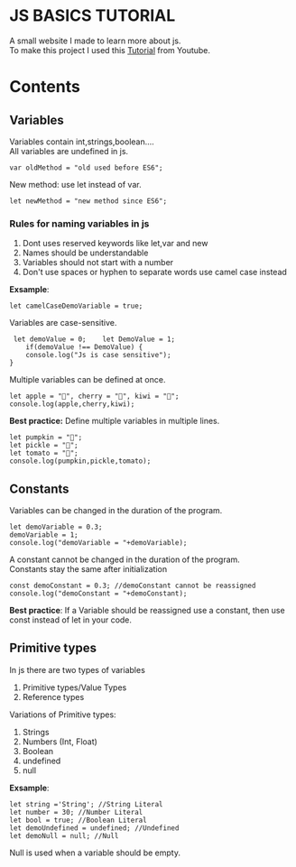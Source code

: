 # JS BASICS TUTORIAL
A small website I made to learn more about js.  
To make this project I used this [Tutorial] from Youtube.
# Contents
## Variables
Variables contain int,strings,boolean....  
All variables are undefined in js.

    var oldMethod = "old used before ES6";   

New method: use let instead of var.

    let newMethod = "new method since ES6";   

### Rules for naming variables in js

1. Dont uses reserved keywords like let,var and new
2. Names should be understandable
3. Variables should not start with a number
4. Don't use spaces or hyphen to separate words use camel case instead

**Exsample**:

    let camelCaseDemoVariable = true;

Variables are case-sensitive.

     let demoValue = 0;    let DemoValue = 1;    
        if(demoValue !== DemoValue) {    
        console.log("Js is case sensitive");    
    }   

Multiple variables can be defined at once.

    let apple = "🍎", cherry = "🍒", kiwi = "🥝";    
    console.log(apple,cherry,kiwi);   

**Best practice:** Define multiple variables in multiple lines.

    let pumpkin = "🎃";    
    let pickle = "🥒";    
    let tomato = "🍅";    
    console.log(pumpkin,pickle,tomato);   

## Constants
Variables can be changed in the duration of the program.

    let demoVariable = 0.3;    
    demoVariable = 1;    
    console.log("demoVariable = "+demoVariable);   

A constant cannot be changed in the duration of the program.    
Constants stay the same after initialization

    const demoConstant = 0.3; //demoConstant cannot be reassigned
    console.log("demoConstant = "+demoConstant);   

**Best practice**: If a Variable should be reassigned use a constant, then use const instead of let in your code.

## Primitive types
In js there are two types of variables
1. Primitive types/Value Types
2. Reference types

Variations of Primitive types:
1. Strings
2. Numbers (Int, Float)
3. Boolean
4. undefined
5. null

**Exsample**:

    let string ='String'; //String Literal  
    let number = 30; //Number Literal  
    let bool = true; //Boolean Literal  
    let demoUndefined = undefined; //Undefined  
    let demoNull = null; //Null  

Null is used when a variable should be empty.

[Tutorial]: https://youtu.be/W6NZfCO5SIk
